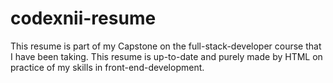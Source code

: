 # codexnii-resume

This resume is part of my Capstone on the full-stack-developer course that I have been taking.
This resume is up-to-date and purely made by HTML on practice of my skills in front-end-development.
